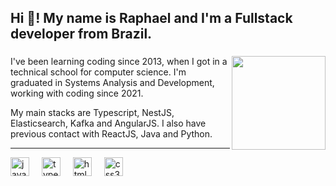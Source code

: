 <h2 align="left">Hi 👋! My name is Raphael and I'm a Fullstack developer from Brazil.</h2>

###

<img align="right" height="150" src="https://i.ibb.co/fSzmLJg/head.jpg"  />

###

I've been learning coding since 2013, when I got in a technical school for computer science. I'm graduated in Systems Analysis and Development, working with coding since 2021. 

My main stacks are Typescript, NestJS, Elasticsearch, Kafka and AngularJS. I also have previous contact with ReactJS, Java and Python.

---

<div align="left">
  <img src="https://cdn.jsdelivr.net/gh/devicons/devicon/icons/javascript/javascript-original.svg" height="30" alt="javascript logo"  />
  <img width="12" />
  <img src="https://cdn.jsdelivr.net/gh/devicons/devicon/icons/typescript/typescript-original.svg" height="30" alt="typescript logo"  />
  <img width="12" />
  <img src="https://cdn.jsdelivr.net/gh/devicons/devicon/icons/html5/html5-original.svg" height="30" alt="html5 logo"  />
  <img width="12" />
  <img src="https://cdn.jsdelivr.net/gh/devicons/devicon/icons/css3/css3-original.svg" height="30" alt="css3 logo"  />
</div>

###

